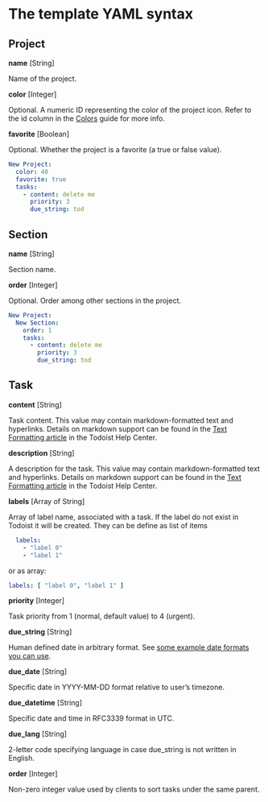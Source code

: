 # The template YAML syntax

## Project

**name** [String]

Name of the project.

**color** [Integer]

Optional. A numeric ID representing the color of the project icon. Refer to the id column in the [Colors](https://developer.todoist.com/guides/#colors) guide for more info.

**favorite** [Boolean]

Optional. Whether the project is a favorite (a true or false value).

```yaml
New Project:
  color: 40
  favorite: true
  tasks:
    - content: delete me
      priority: 3
      due_string: tod
```

## Section

**name** [String]

Section name.

**order** [Integer]

Optional. Order among other sections in the project.

```yaml
New Project:
  New Section:
    order: 1
    tasks:
      - content: delete me
        priority: 3
        due_string: tod
```

## Task

**content** [String]

Task content. This value may contain markdown-formatted text and hyperlinks. Details on markdown support can be found in the [Text Formatting article](https://todoist.com/help/articles/text-formatting) in the Todoist Help Center.

**description** [String]

A description for the task. This value may contain markdown-formatted text and hyperlinks. Details on markdown support can be found in the [Text Formatting article](https://todoist.com/help/articles/text-formatting) in the Todoist Help Center.

**labels** [Array of String]

Array of label name, associated with a task. If the label do not exist in Todoist it will be created. They can be define as list of items

```yaml
  labels:
    - "label 0"
    - "label 1"
```

or as array:

```yaml
labels: [ "label 0", "label 1" ]
```

**priority** [Integer]

Task priority from 1 (normal, default value) to 4 (urgent).

**due_string** [String]

Human defined date in arbitrary format. See [some example date formats you can use](https://todoist.com/help/articles/due-dates-and-times).

**due_date** [String]

Specific date in YYYY-MM-DD format relative to user’s timezone.

**due_datetime** [String]

Specific date and time in RFC3339 format in UTC.

**due_lang** [String]

2-letter code specifying language in case due_string is not written in English.

**order** [Integer]

Non-zero integer value used by clients to sort tasks under the same parent.
